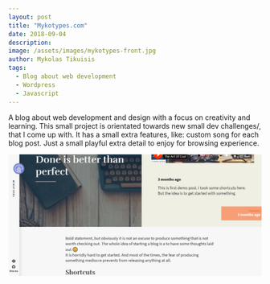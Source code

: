 ```yaml
---
layout: post
title: "Mykotypes.com"
date: 2018-09-04
description: 
image: /assets/images/mykotypes-front.jpg
author: Mykolas Tikuisis
tags: 
  - Blog about web development
  - Wordpress
  - Javascript
---
```

A blog about web development and design with a focus on creativity and learning. This small project is orientated towards new small dev challenges/, that I come up with. It has a small extra features, like: custom song for each blog post. Just a small playful extra detail to enjoy for browsing experience. 


![Placeholder](/assets/images/mykotypes-post.jpg)
